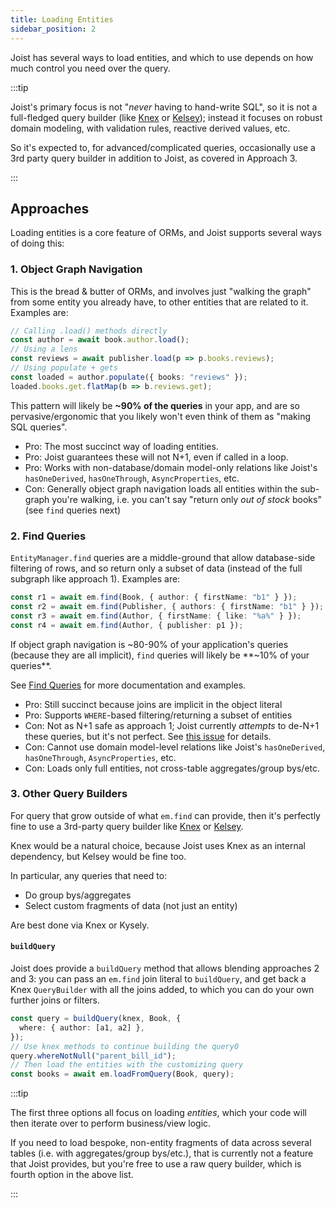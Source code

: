 ```yaml
---
title: Loading Entities
sidebar_position: 2
---
```


Joist has several ways to load entities, and which to use depends on how much control you need over the query.

:::tip

Joist's primary focus is not "_never_ having to hand-write SQL", so it is not a full-fledged query builder (like [Knex](https://knexjs.org/) or [Kelsey](https://github.com/koskimas/kysely)); instead it focuses on robust domain modeling, with validation rules, reactive derived values, etc.

So it's expected to, for advanced/complicated queries, occasionally use a 3rd party query builder in addition to Joist, as covered in Approach 3.

:::

## Approaches

Loading entities is a core feature of ORMs, and Joist supports several ways of doing this:

### 1. Object Graph Navigation

This is the bread & butter of ORMs, and involves just "walking the graph" from some entity you already have, to other entities that are related to it. Examples are:

```ts
// Calling .load() methods directly
const author = await book.author.load();
// Using a lens
const reviews = await publisher.load(p => p.books.reviews);
// Using populate + gets
const loaded = author.populate({ books: "reviews" });
loaded.books.get.flatMap(b => b.reviews.get);
```

This pattern will likely be **~90% of the queries** in your app, and are so pervasive/ergonomic that you likely won't even think of them as "making SQL queries".

* Pro: The most succinct way of loading entities.
* Pro: Joist guarantees these will not N+1, even if called in a loop.
* Pro: Works with non-database/domain model-only relations like Joist's `hasOneDerived`, `hasOneThrough`, `AsyncProperties`, etc.
* Con: Generally object graph navigation loads all entities within the sub-graph you're walking, i.e. you can't say "return only _out of stock_ books" (see `find` queries next)

### 2. Find Queries

`EntityManager.find` queries are a middle-ground that allow database-side filtering of rows, and so return only a subset of data (instead of the full subgraph like approach 1). Examples are:

```ts
const r1 = await em.find(Book, { author: { firstName: "b1" } });
const r2 = await em.find(Publisher, { authors: { firstName: "b1" } });
const r3 = await em.find(Author, { firstName: { like: "%a%" } });
const r4 = await em.find(Author, { publisher: p1 });
```

If object graph navigation is ~80-90% of your application's queries (because they are all implicit), `find` queries will likely be **~10% of your queries**.

See [Find Queries](./queries-find) for more documentation and examples.

* Pro: Still succinct because joins are implicit in the object literal
* Pro: Supports `WHERE`-based filtering/returning a subset of entities
* Con: Not as N+1 safe as approach 1; Joist currently _attempts_ to de-N+1 these queries, but it's not perfect. See [this issue](https://github.com/stephenh/joist-ts/issues/441) for details.
* Con: Cannot use domain model-level relations like Joist's `hasOneDerived`, `hasOneThrough`, `AsyncProperties`, etc.
* Con: Loads only full entities, not cross-table aggregates/group bys/etc.

### 3. Other Query Builders

For query that grow outside of what `em.find` can provide, then it's perfectly fine to use a 3rd-party query builder like [Knex](https://knexjs.org/) or [Kelsey](https://github.com/koskimas/kysely).

Knex would be a natural choice, because Joist uses Knex as an internal dependency, but Kelsey would be fine too.

In particular, any queries that need to:

* Do group bys/aggregates
* Select custom fragments of data (not just an entity)

Are best done via Knex or Kysely.

#### `buildQuery`

Joist does provide a `buildQuery` method that allows blending approaches 2 and 3: you can pass an `em.find` join literal to `buildQuery`, and get back a Knex `QueryBuilder` with all the joins added, to which you can do your own further joins or filters.

```ts
const query = buildQuery(knex, Book, {
  where: { author: [a1, a2] },
});
// Use knex methods to continue building the query0
query.whereNotNull("parent_bill_id");
// Then load the entities with the customizing query
const books = await em.loadFromQuery(Book, query);
```

:::tip

The first three options all focus on loading *entities*, which your code will then iterate over to perform business/view logic.

If you need to load bespoke, non-entity fragments of data across several tables (i.e. with aggregates/group bys/etc.), that is currently not a feature that Joist provides, but you're free to use a raw query builder, which is fourth option in the above list.

:::


